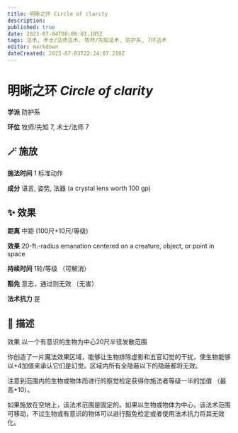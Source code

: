 ```yaml
---
title: 明晰之环 Circle of clarity
description: 
published: true
date: 2023-07-04T00:08:03.105Z
tags: 法术, 术士/法师法术, 牧师/先知法术, 防护系, 7环法术
editor: markdown
dateCreated: 2023-07-03T22:24:07.210Z
---
```


# **明晰之环** *Circle of clarity*

**学派** 防护系 

**环位** 牧师/先知 7, 术士/法师 7

## 🪄 施放

**施法时间** 1 标准动作

**成分** 语言, 姿势, 法器 (a crystal lens worth 100 gp)

## ✨ 效果  

**距离** 中距 (100尺+10尺/等级) 

**效果** 20-ft.-radius emanation centered on a creature, object, or point in space 

**持续时间** 1轮/等级 （可解消） 

**豁免** 意志，通过则无效 （无害）

**法术抗力** 是

## 📖 描述

效果          以一个有意识的生物为中心20尺半径发散范围

你创造了一片魔法效果区域，能够让生物排除虚影和五官幻觉的干扰，使生物能够以+4加值来承认它们是幻觉。区域内所有全隐蔽以下的隐蔽都将无效。

注意到范围内的生物或物体而进行的察觉检定获得你施法者等级一半的加值 （最高+10）。

如果施放在空地上，该法术范围是固定的。如果以生物或物体为中心，该法术范围可移动，不过生物或有意识的物体可以进行豁免检定或者使用法术抗力将其无效化。
    